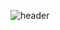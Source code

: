 ![header](https://capsule-render.vercel.app/api?type=waving&color=0:EEFF00,100:6495ED&height=250&text=!WELCOME&animation=twinkling&fontSize=70&fontColor=FFFFFF&fontAlign=75&fontAlignY=40&desc=Noey's%20Github%20Profile&descAlign=85)

<div align="center>
    🛠 Tech Stack 🛠
</div>
- - -
